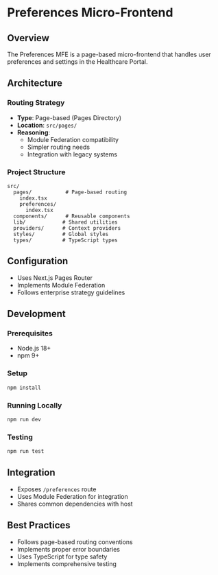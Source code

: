 # Preferences Micro-Frontend

## Overview
The Preferences MFE is a page-based micro-frontend that handles user preferences and settings in the Healthcare Portal.

## Architecture

### Routing Strategy
- **Type**: Page-based (Pages Directory)
- **Location**: `src/pages/`
- **Reasoning**: 
  - Module Federation compatibility
  - Simpler routing needs
  - Integration with legacy systems

### Project Structure
```
src/
  pages/           # Page-based routing
    index.tsx
    preferences/
      index.tsx
  components/      # Reusable components
  lib/            # Shared utilities
  providers/      # Context providers
  styles/         # Global styles
  types/          # TypeScript types
```

## Configuration
- Uses Next.js Pages Router
- Implements Module Federation
- Follows enterprise strategy guidelines

## Development

### Prerequisites
- Node.js 18+
- npm 9+

### Setup
```bash
npm install
```

### Running Locally
```bash
npm run dev
```

### Testing
```bash
npm run test
```

## Integration
- Exposes `/preferences` route
- Uses Module Federation for integration
- Shares common dependencies with host

## Best Practices
- Follows page-based routing conventions
- Implements proper error boundaries
- Uses TypeScript for type safety
- Implements comprehensive testing 